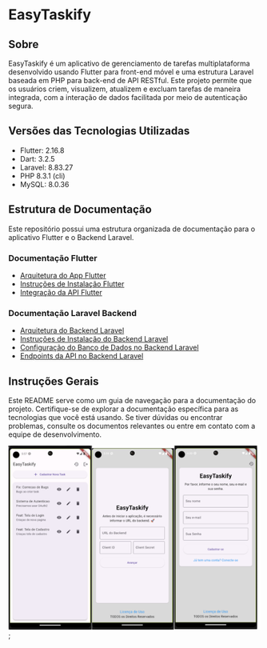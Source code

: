 # EasyTaskify

## Sobre

EasyTaskify é um aplicativo de gerenciamento de tarefas multiplataforma desenvolvido usando Flutter para front-end móvel e uma estrutura Laravel baseada em PHP para back-end de API RESTful. Este projeto permite que os usuários criem, visualizem, atualizem e excluam tarefas de maneira integrada, com a interação de dados facilitada por meio de autenticação segura.


## Versões das Tecnologias Utilizadas

- Flutter: 2.16.8
- Dart: 3.2.5
- Laravel: 8.83.27
- PHP 8.3.1 (cli)
- MySQL: 8.0.36

## Estrutura de Documentação

Este repositório possui uma estrutura organizada de documentação para o aplicativo Flutter e o Backend Laravel.

### Documentação Flutter

- [Arquitetura do App Flutter](documentation/flutter_app/architecture.md)
- [Instruções de Instalação Flutter](documentation/flutter_app/installation.md)
- [Integração da API Flutter](documentation/flutter_app/api_integration.md)

### Documentação Laravel Backend

- [Arquitetura do Backend Laravel](documentation/laravel_backend/architecture.md)
- [Instruções de Instalação do Backend Laravel](documentation/laravel_backend/installation.md)
- [Configuração do Banco de Dados no Backend Laravel](documentation/laravel_backend/database.md)
- [Endpoints da API no Backend Laravel](documentation/laravel_backend/api_endpoints.md)

## Instruções Gerais

Este README serve como um guia de navegação para a documentação do projeto. Certifique-se de explorar a documentação específica para as tecnologias que você está usando. Se tiver dúvidas ou encontrar problemas, consulte os documentos relevantes ou entre em contato com a equipe de desenvolvimento.

![HomePage](documentation/homePage.png);